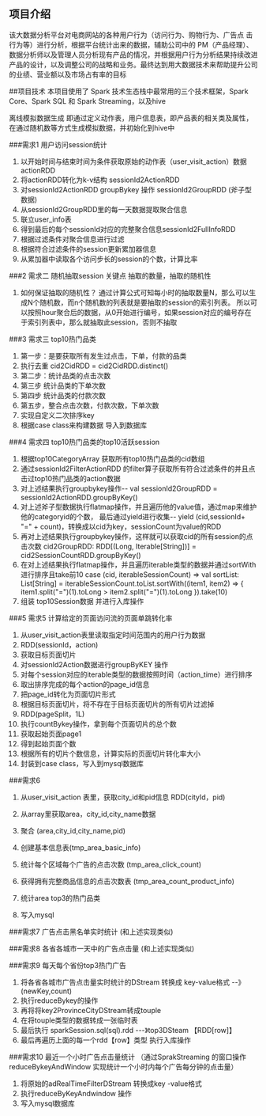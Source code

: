 ## 项目介绍
该大数据分析平台对电商网站的各种用户行为（访问行为、购物行为、广告点
击行为等）进行分析，根据平台统计出来的数据，辅助公司中的 PM（产品经理）、
数据分析师以及管理人员分析现有产品的情况，并根据用户行为分析结果持续改进 产品的设计，以及调整公司的战略和业务。最终达到用大数据技术来帮助提升公司
的业绩、营业额以及市场占有率的目标

##项目技术
本项目使用了 Spark 技术生态栈中最常用的三个技术框架，Spark Core、Spark SQL 和 Spark Streaming，以及hive   

离线模拟数据生成
 即通过定义动作表，用户信息表，即产品表的相关类及属性，在通过随机数等方式生成模拟数据，并初始化到hive中
    
###需求1 用户访问session统计
1. 以开始时间与结束时间为条件获取原始的动作表（user_visit_action）数据 actionRDD
2. 将actionRDD转化为k-v结构 sessionId2ActionRDD                          
3. 对sessionId2ActionRDD  groupBykey 操作  sessionId2GroupRDD (斧子型数据)                         
4. 从sessionId2GroupRDD里的每一天数据提取聚合信息                         
5. 联立user_info表                         
6. 得到最后的每个sessionId对应的完整聚合信息sessionId2FullInfoRDD                              
7. 根据过滤条件对聚合信息进行过滤                                       
8. 根据符合过滤条件的session更新累加器信息                                        
9. 从累加器中读取各个访问步长的session的个数，计算比率     
                                                    
                                                    
###2 需求二 随机抽取session
关键点 抽取的数量，抽取的随机性
1. 如何保证抽取的随机性？
    通过计算公式可知每小时的抽取数量N，那么可以生成N个随机数，而n个随机数的列表就是要抽取的session的索引列表。
    所以可以按照hour聚合后的数据，从0开始进行编号，如果session对应的编号存在于索引列表中，那么就抽取此session，否则不抽取 
    
        
###3 需求三 top10热门品类 
1. 第一步：是要获取所有发生过点击，下单，付款的品类 
2. 执行去重    cid2CidRDD = cid2CidRDD.distinct()
3. 第二步：统计品类的点击次数
4. 第三步 统计品类的下单次数
5. 第四步 统计品类的付款次数
6. 第五步，整合点击次数，付款次数，下单次数
7. 实现自定义二次排序key
8. 根据case class来构建数据 导入到数据库
   
###4 需求四 top10热门品类的top10活跃session
    
1. 根据top10CategoryArray 获取所有top10热门品类的cid数组
2. 通过sessionId2FilterActionRDD 的filter算子获取所有符合过滤条件的并且点击过top10热门品类的action数据
3. 对上述结果执行groupbykey操作-- val sessionId2GroupRDD = sessionId2ActionRDD.groupByKey()
4. 对上述斧子型数据执行flatmap操作，并且遍历他的value值，通过map来维护他的categoryid的个数，
  最后通过yield进行收集-- yield (cid,sessionId+ "=" + count)，转换成以cid为key，sessionCount为value的RDD
5. 再对上述结果执行groupbykey操作，这样就可以获取cid的所有session的点击次数 
    cid2GroupRDD: RDD[(Long, Iterable[String])] = cid2SessionCountRDD.groupByKey()
6. 在对上述结果执行flatmap操作，并且遍历iterable类型的数据并通过sortWith进行排序且take前10
         case (cid, iterableSessionCount) =>
            val sortList: List[String] = iterableSessionCount.toList.sortWith((item1, item2) => {
              item1.split("=")(1).toLong > item2.split("=")(1).toLong
            }).take(10)
7. 组装 top10Session数据 并进行入库操作
    
    
###5 需求5 计算给定的页面访问流的页面单跳转化率


1. 从user_visit_action表里读取指定时间范围内的用户行为数据
2. RDD(sessionId，action)
3. 获取目标页面切片
4. 对sessionId2Action数据进行groupByKEY 操作
5. 对每个session对应的iterable类型的数据按照时间（action_time）进行排序
6. 取出排序完成的每个action的page_id信息
7. 把page_id转化为页面切片形式
8. 根据目标页面切片，将不存在于目标页面切片的所有切片过滤掉
9. RDD(pageSplit，1L)
10. 执行countBykey操作，拿到每个页面切片的总个数
11. 获取起始页面page1
12. 得到起始页面个数
13. 根据所有的切片个数信息，计算实际的页面切片转化率大小
14. 封装到case class，写入到mysql数据库
    
    
###需求6
    
1. 从user_visit_action 表里，获取city_id和pid信息 RDD(cityId，pid)

2. 从array里获取area，city_id,city_name数据

3. 聚合 (area,city_id,city_name,pid)

4. 创建基本信息表(tmp_area_basic_info)

5. 统计每个区域每个广告的点击次数 (tmp_area_click_count)

6. 获得拥有完整商品信息的点击次数表 (tmp_area_count_product_info)

7. 统计area  top3的热门品类

8. 写入mysql    
    
    
###需求7 广告点击黑名单实时统计
(和上述实现类似)
    
###需求8 各省各城市一天中的广告点击量
(和上述实现类似)

###需求9 每天每个省份top3热门广告
   
1. 将各省各城市广告点击量实时统计的DStream 转换成 key-value格式  --》  (newKey,count)
2. 执行reduceBykey的操作
3. 再将将key2ProvinceCityDStream转成touple   
4. 在将touple类型的数据转成一张临时表
5. 最后执行 sparkSession.sql(sql).rdd    ---》top3DSteam  【RDD[row]】
6. 最后再遍历上面的每一个rdd【row】类型 执行入库操作
 
###需求10 最近一个小时广告点击量统计 
（通过SprakStreaming 的窗口操作 reduceBykeyAndWindow 实现统计一个小时内每个广告每分钟的点击量）
    
1. 将原始的adRealTimeFilterDStream  转换成key -value格式
2. 执行reduceByKeyAndwindow 操作
3. 写入mysql数据库
    
    
                                    